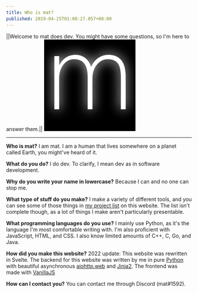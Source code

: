 ```yaml
---
title: Who is mat?
published: 2019-04-25T01:08:27.057+00:00
---
```


||Welcome to mat does dev. You might have some questions, so I'm here to answer them.||
![mat does dev](favicon.png)

---

**Who is mat?**
I am mat. I am a human that lives somewhere on a planet called Earth, you might've heard of it.

**What do you do?**
I do dev. To clarify, I mean dev as in software development.

**Why do you write your name in lowercase?**
Because I can and no one can stop me.

**What type of stuff do you make?**
I make a variety of different tools, and you can see some of those things in [my project list](/projects) on this website. The list isn't complete though, as a lot of things I make aren't particularly presentable.

**What programming languages do you use?**
I mainly use Python, as it's the language I'm most comfortable writing with. I'm also proficient with JavaScript, HTML, and CSS. I also know limited amounts of C++, C, Go, and Java.

**How did you make this website?**
2022 update: This website was rewritten in Svelte.
The backend for this website was written by me in pure [Python](https://www.python.org/) with beautiful asynchronous [aiohttp.web](https://github.com/aio-libs/aiohttp/) and [Jinja2](http://jinja.pocoo.org/).
The frontend was made with [VanillaJS](http://vanilla-js.com)

**How can I contact you?**
You can contact me through Discord (mat#1592).
